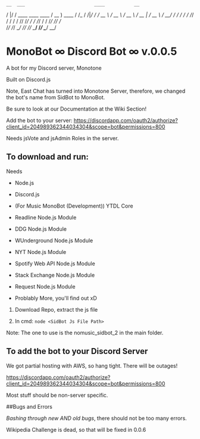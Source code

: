     __  ___                          ____           __ 
   /  |/  /  ____    ____   ____    / __ )  ____   / /_
  / /|_/ /  / __ \  / __ \ / __ \  / __  | / __ \ / __/
 / /  / /  / /_/ / / / / // /_/ / / /_/ / / /_/ // /_  
/_/  /_/   \____/ /_/ /_/ \____/ /_____/  \____/ \__/  

# MonoBot ∞ Discord Bot ∞ v.0.0.5
A bot for my Discord server, Monotone 

Built on Discord.js 

Note, East Chat has turned into Monotone Server, therefore, we changed the bot's name from SidBot to MonoBot.

Be sure to look at our Documentation at the Wiki Section!

Add the bot to your server: https://discordapp.com/oauth2/authorize?client_id=204989362344034304&scope=bot&permissions=800

Needs jsVote and jsAdmin Roles in the server.

## To download and run:

Needs

* Node.js

* Discord.js

* (For Music MonoBot (Development)) YTDL Core

* Readline Node.js Module 

* DDG Node.js Module

* WUnderground Node.js Module

* NYT Node.js Module

* Spotify Web API Node.js Module

* Stack Exchange Node.js Module

* Request Node.js Module

* Problably More, you'll find out xD

1. Download Repo, extract the js file

2. In cmd: ```node <SidBot Js File Path>```

Note: The one to use is the nomusic_sidbot_2 in the main folder.

## To add the bot to your Discord Server

We got partial hosting with AWS, so hang tight. There will be outages!

https://discordapp.com/oauth2/authorize?client_id=204989362344034304&scope=bot&permissions=800

Most stuff should be non-server specific.

##Bugs and Errors

*Bashing through new AND old bugs*, there should not be too many errors.

Wikipedia Challenge is dead, so that will be fixed in 0.0.6

